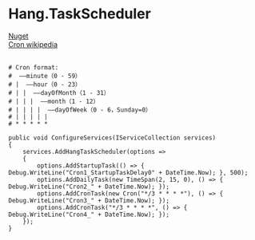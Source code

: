 # Hang.TaskScheduler
[Nuget](https://www.nuget.org/packages/Hang.TaskScheduler/)  
[Cron wikipedia](https://zh.wikipedia.org/wiki/Cron)  
  
```
# Cron format:
#  ——minute（0 - 59）
# |  ——hour（0 - 23）
# | |  ——dayOfMonth（1 - 31）
# | | |  ——month（1 - 12）
# | | | |  ——dayOfWeek（0 - 6，Sunday=0）
# | | | | |
# * * * * * 
```
  
```
public void ConfigureServices(IServiceCollection services)
{
    services.AddHangTaskScheduler(options =>
    {
        options.AddStartupTask(() => { Debug.WriteLine("Cron1_StartupTaskDelay0" + DateTime.Now); }, 500);
        options.AddDailyTask(new TimeSpan(2, 15, 0), () => { Debug.WriteLine("Cron2_" + DateTime.Now); });
        options.AddCronTask(new Cron("*/3 * * * *"), () => { Debug.WriteLine("Cron3_" + DateTime.Now); });
        options.AddCronTask("*/3 * * * *", () => { Debug.WriteLine("Cron4_" + DateTime.Now); });
    });
}

```
